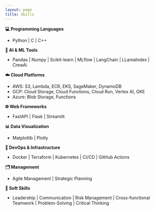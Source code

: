 ```yaml
---
layout: page
title: Skills
---
```


**💻 Programming Languages**
- Python \| C \| C++

**🧠 AI & ML Tools**
- Pandas \| Numpy \| Scikit-learn \| MLflow \| LangChain \| LLamaIndex \| CrewAi

**☁️ Cloud Platforms**
- AWS: S3, Lambda, ECR, EKS, SageMaker, DynamoDB
- GCP: Cloud Storage, Cloud Functions, Cloud Run, Vertex AI, GKE
- Azure: Blob Storage, Functions

**🌐 Web Frameworks**
- FastAPI \| Flask \| Streamlit

**📊 Data Visualization**
- Matplotlib \| Plotly

**🔧 DevOps & Infrastructure**
- Docker \| Terraform \| Kubernetes \| CI/CD \| GitHub Actions

**🗂️ Management**
- Agile Management \| Strategic Planning

**🤝 Soft Skills**
- Leadership \| Communication \| Risk Management \| Cross-functional Teamwork \| Problem-Solving \| Critical Thinking

